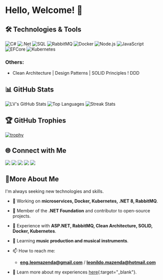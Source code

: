 # Hello, Welcome! 👋

## 🛠️ Technologies & Tools

![C#](https://img.shields.io/badge/-C%23-239120?style=flat&logo=c-sharp&logoColor=white)
![.Net](https://img.shields.io/badge/-.NET-512BD4?style=flat&logo=.net&logoColor=white)
![SQL](https://img.shields.io/badge/-SQL-4479A1?style=flat&logo=sql&logoColor=white)
![RabbitMQ](https://img.shields.io/badge/-RabbitMQ-FF6600?style=flat&logo=rabbitmq&logoColor=white)
![Docker](https://img.shields.io/badge/-Docker-2496ED?style=flat&logo=docker&logoColor=white)
![Node.js](https://img.shields.io/badge/-Node.js-339933?style=flat&logo=node.js&logoColor=white)
![JavaScript](https://img.shields.io/badge/-JavaScript-F7DF1E?style=flat&logo=javascript&logoColor=black)
![EFCore](https://img.shields.io/badge/-EF%20Core-512BD4?style=flat&logo=ef&logoColor=white)
![Kubernetes](https://img.shields.io/badge/-Kubernetes-326CE5?style=flat&logo=kubernetes&logoColor=white)

### Others:
- Clean Architecture | Design Patterns | SOLID Principles ! DDD

## 📊 GitHub Stats

![LV's GitHub Stats](https://github-readme-stats.vercel.app/api?username=LEOMAZENDA&show_icons=true&theme=radical)
![Top Languages](https://github-readme-stats.vercel.app/api/top-langs/?username=LEOMAZENDA&layout=compact&theme=radical)
![Streak Stats](https://github-readme-streak-stats.herokuapp.com/?user=LEOMAZENDA&theme=radical)

## 🏆 GitHub Trophies

[![trophy](https://github-profile-trophy.vercel.app/?username=LEOMAZENDA&theme=radical)](https://github.com/ryo-ma/github-profile-trophy)

## 🌐 Connect with Me

<a href="https://www.linkedin.com/in/leonildo-vivaldo-mazenda-202121210/" target="_blank" rel="noopener noreferrer"><img src="https://img.shields.io/badge/-LinkedIn-0077B5?style=flat&logo=linkedin&logoColor=white"></a>
<a href="https://github.com/LEOMAZENDA" target="_blank" rel="noopener noreferrer"><img src="https://img.shields.io/badge/-GitHub-181717?style=flat&logo=github&logoColor=white"></a>
<a href="https://twitter.com/your-profile" target="_blank" rel="noopener noreferrer"><img src="https://img.shields.io/badge/-Twitter-1DA1F2?style=flat&logo=twitter&logoColor=white"></a>
<a href="https://facebook.com/your-profile" target="_blank" rel="noopener noreferrer"><img src="https://img.shields.io/badge/-Facebook-1877F2?style=flat&logo=facebook&logoColor=white"></a>
<a href="https://wa.me/244923684849" onclick="window.open('https://wa.me/244923684849?text=Ol%C3%A1%21%20Podemos%20falar%3F%0AHello%21%20Can%20we%20chat%3F', '_blank'); return false;"><img src="https://img.shields.io/badge/-WhatsApp-25D366?style=flat&logo=whatsapp&logoColor=white"></a>

## 🚀More About Me

I'm always seeking new technologies and skills.

- 🔭 Working on **microservices, Docker, Kubernetes, .NET 8, RabbitMQ**.
- 👯 Member of the **.NET Foundation** and contributor to open-source projects.
- 💬 Experience with **ASP.NET, RabbitMQ, Clean Architecture, SOLID, Docker, Kubernetes**.
- 🌱 Learning **music production and musical instruments**.

- 📫 How to reach me:
  - **[eng.leomazenda@gmail.com](mailto:eng.leomazenda@gmail.com)** / **[leonildo.mazenda@hotmail.com](mailto:leonildo.mazenda@hotmail.com)**
- 📄 Learn more about my experiences [here](https://www.linkedin.com/in/leonildo-vivaldo-mazenda-202121210/){:target="_blank"}.
